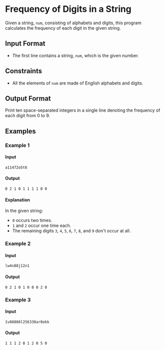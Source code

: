 # Frequency of Digits in a String

Given a string, `num`, consisting of alphabets and digits, this program calculates the frequency of each digit in the given string.

## Input Format

- The first line contains a string, `num`, which is the given number.

## Constraints

- All the elements of `num` are made of English alphabets and digits.

## Output Format

Print ten space-separated integers in a single line denoting the frequency of each digit from 0 to 9.

## Examples

### Example 1

#### Input
```
a11472o5t6
```

#### Output
```
0 2 1 0 1 1 1 1 0 0
```

#### Explanation
In the given string:
- `0` occurs two times.
- `1` and `2` occur one time each.
- The remaining digits `3`, `4`, `5`, `6`, `7`, `8`, and `9` don't occur at all.

### Example 2

#### Input
```
lw4n88j12n1
```

#### Output
```
0 2 1 0 1 0 0 0 2 0
```

### Example 3

#### Input
```
1v88886l256338ar0ekk
```

#### Output
```
1 1 1 2 0 1 2 0 5 0
```
